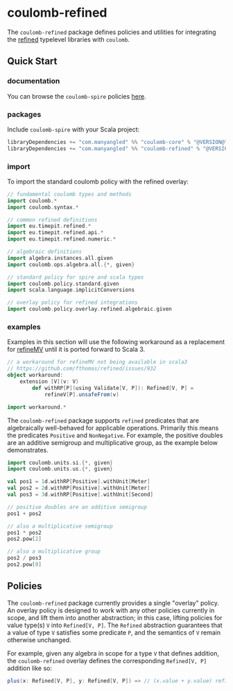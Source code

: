 # coulomb-refined

The `coulomb-refined` package defines policies and utilities for integrating the
[refined](https://github.com/fthomas/refined#refined-simple-refinement-types-for-scala)
typelevel libraries with `coulomb`.

## Quick Start

### documentation

You can browse the `coulomb-spire` policies
[here](https://www.javadoc.io/doc/com.manyangled/coulomb-docs_3/latest/coulomb/policy/overlay/refined.html).

### packages

Include `coulomb-spire` with your Scala project:

```scala
libraryDependencies += "com.manyangled" %% "coulomb-core" % "@VERSION@"
libraryDependencies += "com.manyangled" %% "coulomb-refined" % "@VERSION@"
```

### import

To import the standard coulomb policy with the refined overlay:

```scala mdoc
// fundamental coulomb types and methods
import coulomb.*
import coulomb.syntax.*

// common refined definitions
import eu.timepit.refined.*
import eu.timepit.refined.api.*
import eu.timepit.refined.numeric.*

// algebraic definitions
import algebra.instances.all.given
import coulomb.ops.algebra.all.{*, given}

// standard policy for spire and scala types
import coulomb.policy.standard.given
import scala.language.implicitConversions

// overlay policy for refined integrations
import coulomb.policy.overlay.refined.algebraic.given
```

### examples

Examples in this section will use the following workaround as a replacement for
[refineMV](https://github.com/fthomas/refined/issues/932)
until it is ported forward to Scala 3.

```scala mdoc
// a workaround for refineMV not being available in scala3
// https://github.com/fthomas/refined/issues/932
object workaround:
    extension [V](v: V)
        def withRP[P](using Validate[V, P]): Refined[V, P] =
            refineV[P].unsafeFrom(v)

import workaround.*
```

The `coulomb-refined` package supports `refined` predicates that are algebraically well-behaved for applicable operations.
Primarily this means the predicates `Positive` and `NonNegative`.
For example, the positive doubles are an additive semigroup and multiplicative group,
as the example below demonstrates.

```scala mdoc
import coulomb.units.si.{*, given}
import coulomb.units.us.{*, given}

val pos1 = 1d.withRP[Positive].withUnit[Meter]
val pos2 = 2d.withRP[Positive].withUnit[Meter]
val pos3 = 3d.withRP[Positive].withUnit[Second]

// positive doubles are an additive semigroup
pos1 + pos2

// also a multiplicative semigroup
pos1 * pos2
pos2.pow[2]

// also a multiplicative group
pos2 / pos3
pos2.pow[0]
```

## Policies

The `coulomb-refined` package currently provides a single "overlay" policy.
An overlay policy is designed to work with any other policies currently in scope,
and lift them into another abstraction;
in this case, lifting policies for value type(s) `V` into `Refined[V, P]`.
The `Refined` abstraction guarantees that a value of type `V` satisfies some predicate `P`,
and the semantics of `V` remain otherwise unchanged.

For example, given any algebra in scope for a type `V` that defines addition,
the `coulomb-refined` overlay defines the corresponding `Refined[V, P]` addition
like so:
```scala
plus(x: Refined[V, P], y: Refined[V, P]) => // (x.value + y.value) refined by P
```

